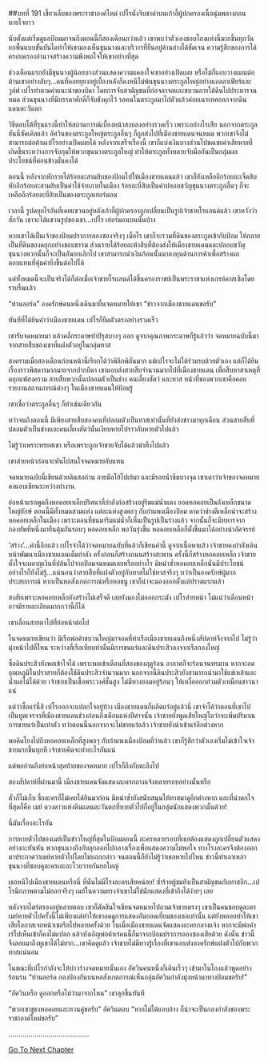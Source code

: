 ##บทที่ 191 เขี้ยวเล็บของพระราชาองค์ใหม่
เปโรนั่งจิบชาดำบนเก้าอี้ผู้ปกครองเนื้อนุ่มพลางถอนหายใจยาว


นับตั้งแต่เริ่มดูแลป้อมมาจนถึงตอนนี้ก็สองเดือนกว่าแล้ว เขาพบว่าตัวเองชอบโถงแห่งนี้มากขึ้นทุกวัน ยกพื้นแบบขั้นบันไดทำให้เขามองเห็นขุนนางและบริวารที่ยืนอยู่ด้านล่างได้ชัดเจน ความรู้สึกของการได้ครอบครองอำนาจสร้างความพึงพอใจให้เขาอย่างที่สุด


ช่วงเดือนแรกยังมีขุนนางผู้น้อยบางส่วนแสดงความแคลงใจเขาอย่างเปิดเผย หรือไม่ก็แอบวางแผนต่อต้านเขาอย่างลับๆ...คนที่คอยยุยงอยู่เบื้องหลังก็คงหนีไม่พ้นขุนนางตระกูลใหญ่อย่างแอลลาเฟียร์และวูล์ฟ เปโรทำตามคำแนะนำของบิดา โดยการจับสามัญชนที่ก่อจลาจลและขบวนการใต้ดินไปประหารจนหมด ส่วนขุนนางที่มีบรรดาศักดิ์ก็จับขังคุกไว้ รอคนในตระกูลมาไถ่ตัวแล้วค่อยเนรเทศออกจากดินแดนตะวันตก


วิธีตอบโต้ที่รุนแรงนี้ทำให้สถานการณ์เบื้องหน้าสงบลงอย่างรวดเร็ว เพราะอย่างไรเสีย นอกจากตระกูลฮันนี่ซัคเคิลแล้ว อัศวินของตระกูลใหญ่ตระกูลอื่นๆ ก็ถูกส่งไปที่เมืองชายแดนจนหมด พวกเขาจึงไม่สามารถต่อต้านเปโรอย่างเปิดเผยได้ หลังจากเสร็จเรื่องนี้ เขาก็แบ่งเงินบางส่วนไปชดเชยค่าเสียหายที่เกิดขึ้นระหว่างการจับกุมให้พวกขุนนางตระกูลใหญ่ ทำให้ตระกูลทั้งหลายจับมือกันเป็นกลุ่มผลประโยชน์ที่ค่อนข้างมั่นคงได้


ตอนนี้ หลังจากหักรายได้ร้อยละสามสิบของป้อมไปให้เมืองชายแดนแล้ว เขาก็ยังเหลืออีกร้อยละเจ็ดสิบ
หักอีกร้อยละสามสิบเป็นค่าใช้จ่ายภายในเมือง ร้อยละยี่สิบเป็นค่าปลอบขวัญขุนนางตระกูลอื่นๆ ก็จะเหลืออีกร้อยละยี่สิบเป็นของตระกูลเฮอร์มอน


เวลานี้ รูปดยุกไรอันที่เคยแขวนอยู่หลังเก้าอี้ผู้ปกครองถูกเปลี่ยนเป็นรูปเจ้าชายโรแลนด์แล้ว เขาหวังว่าสักวัน เขาจะได้แขวนรูปของเขา...เปโร เฮอร์มอนบนนั้นบ้าง


หากเขาได้เป็นเจ้าของป้อมปราการลองซองจริงๆ เมื่อไร เขาก็จะรวมที่ดินของตระกูลเข้ากับป้อม ให้กลายเป็นที่ดินของดยุกอย่างชอบธรรม ส่วนรายได้ร้อยละห้าสิบที่ต้องส่งให้เมืองชายแดนและปลอบขวัญขุนนางพวกนั้นก็จะเป็นอันยกเลิกไป เขาสามารถนำเงินก้อนนั้นมาลงทุนด้านการค้าเพื่อสร้างผลตอบแทนที่คุ้มค่ายิ่งขึ้นต่อไปได้


แต่ทั้งหมดนี้จะเป็นจริงได้ก็ต่อเมื่อเจ้าชายโรแลนด์ได้ขึ้นครองราชย์เป็นพระราชาแห่งเกรย์คาสเซิลโดยราบรื่นแล้ว


“ท่านลอร์ด” องครักษ์คนหนึ่งเดินมายื่นจดหมายให้เขา “ข่าวจากเมืองชายแดนขอรับ”


ทันทีที่ได้ยินคำว่าเมืองชายแดน เปโรก็ยืดตัวตรงอย่างรวดเร็ว


เขารับจดหมายมา แล้วคลี่กระดาษปาปิรุสบางๆ ออก ดูจากคุณภาพกระดาษก็รู้แล้วว่า จดหมายฉบับนี้มาจากสายสืบของเขาที่แฝงตัวอยู่ในกลุ่มทาส


สงครามเมื่อสองเดือนก่อนหน้านี้เรียกได้ว่าพิลึกพิลั่นมาก แม้เปโรจะไม่ได้ร่วมรบด้วยตัวเอง แต่ก็ได้ยินเรื่องราวพิสดารมากมายจากปากบิดา เขาแอบส่งสายสืบจำนวนมากไปที่เมืองชายแดน เพื่อสืบหาสาเหตุที่ดยุกแพ้สงคราม สายสืบพวกนั้นปลอมตัวเป็นช่าง คนเลี้ยงสัตว์ และทาส หน้าที่ของพวกเขาคือคอยรายงานสถานการณ์ต่างๆ ในเมืองชายแดนให้ป้อมรู้


เขาเชื่อว่าตระกูลอื่นๆ ก็ทำเช่นเดียวกัน


ทว่าจนถึงตอนนี้ มีเพียงสายสืบสองคนที่ปลอมตัวเป็นทาสเท่านั้นที่ยังส่งข่าวมาทุกเดือน ส่วนสายสืบที่ปลอมตัวเป็นช่างและคนเลี้ยงสัตว์นั้นเงียบหายไปราวกับหายตัวไปแล้ว


ไม่รู้ว่าเพราะทรยศเขา หรือเพราะถูกเจ้าชายจับได้แล้วฆ่าทิ้งไปแล้ว


เขาส่ายหน้าก่อนจะหันไปสนใจจดหมายลับแทน


จดหมายฉบับนี้เขียนด้วยดินสอถ่าน ลายมือโย้ไปเย้มา และมีรอยน้ำซึมบางจุด เขาเดาว่าเจ้าของจดหมายคงแอบเขียนระหว่างทำงาน


ย่อหน้าแรกพูดถึงหอคอยเหล็กปริศนาที่กำลังก่อสร้างอยู่ริมแม่น้ำแดง ยอดหอคอยเป็นถังเหล็กขนาดใหญ่ยักษ์ ตอนนี้มีทั้งหมดสามแห่ง แต่ละแห่งสูงพอๆ กับกำแพงเมืองป้อม คาดว่าช่างตีเหล็กน่าจะสร้างหอคอยเหล็กในเมือง เพราะตอนที่ขนมาริมแม่น้ำก็เห็นเป็นรูปเป็นร่างแล้ว จากนั้นก็จะมีทหารจากกองทัพที่หนึ่งมายืนคุ้มกันรอบๆ หอคอยเหล็ก พอวันรุ่งขึ้น หอคอยเหล็กก็ตั้งขึ้นมาได้อย่างน่าอัศจรรย์


‘สร้าง’...คำนี้อีกแล้ว เปโรจำได้ว่าจดหมายฉบับที่แล้วก็เขียนคำนี้ ดูจากเนื้อหาแล้ว เจ้าชายคงกำลังเดินหน้าพัฒนาเมืองชายแดนเต็มกำลัง ครั้งก่อนก็สร้างถนนสร้างสะพาน ครั้งนี้ก็สร้างหอคอยเหล็ก เจ้าชายตั้งใจจะผลาญเงินที่ปล้นไปจากป้อมจนหมดเลยหรืออย่างไร มิหนำซ้ำหอคอยเหล็กนั่นมีประโยชน์อย่างไรก็ยังไม่รู้...แน่นอนว่าสายสืบที่แฝงตัวอยู่กับทาสไม่ใช่ทาสจริงๆ ทว่าเป็นองครักษ์ผู้มากประสบการณ์ หากเป็นหอสังเกตการณ์หรือหอธนู เขาก็น่าจะมองออกตั้งแต่ปราดแรกแล้ว


สงสัยเพราะหอคอยเหล็กยังสร้างไม่เสร็จดี เลยยังมองไม่ออกกระมัง เปโรส่ายหน้า ไม่แน่ว่าเดือนหน้าอาจมีรายละเอียดมากกว่านี้ก็ได้


เขาเลื่อนสายตาไปที่ย่อหน้าต่อไป


ในจดหมายเขียนว่า มีเรือพ่อค้าขบวนใหญ่มาจอดที่ท่าเรือเมืองชายแดนถึงหนึ่งสัปดาห์จึงจากไป ไม่รู้ว่ามุ่งหน้าไปที่ไหน ระหว่างที่เรือเทียบท่านั้นมีการขนแร่และดินประสิวลงจากเรือกองใหญ่


ซื้อดินประสิวยังพอเข้าใจได้ เพราะพอเข้าเดือนที่สองของฤดูร้อน อากาศก็จะร้อนจนทรมาน หากจะลดอุณหภูมิในปราสาทก็ต้องใช้ดินประสิวจำนวนมาก นอกจากนี้ดินประสิวยังสามารถนำมาใช้แช่เหล้าและน้ำผลไม้ได้ด้วย เจ้าชายเป็นเชื้อพระวงศ์ชั้นสูง ไม่มีทางยอมอยู่ร้อนๆ ให้เหงื่อออกท่วมตัวเหมือนชาวนาแน่


แต่ว่าซื้อแร่นี่สิ เปโรออกจะแปลกใจอยู่บ้าง เมืองชายแดนก็ผลิตแร่อยู่แล้วนี่ เขาจำได้ว่าตอนที่เขาไปเป็นทูตเจรจาที่เมืองชายแดนช่วงก่อนถึงเดือนแห่งปีศาจนั้น เจ้าชายยังพูดเสียใหญ่โตว่าจะเพิ่มปริมาณการขายแร่เป็นเท่าตัว ทว่าตอนนี้นอกจากจะไม่ขายแร่แล้ว เจ้าชายยังนำเข้าแร่อีกต่างหาก


พอคิดโยงไปถึงหอคอยเหล็กที่สูงพอๆ กับกำแพงเมืองป้อมที่ว่าแล้ว เขาก็รู้สึกว่าตัวเองเริ่มไม่เข้าใจเจ้าชายมากขึ้นทุกที เจ้าชายคิดจะทำอะไรกันแน่


แต่พออ่านถึงย่อหน้าสุดท้ายของจดหมาย เปโรก็ถึงกับตะลึงไป


สองสัปดาห์ที่ผ่านมานี้ เมืองชายแดนจัดแสดงละครกลางแจ้งหลายรอบอย่างนั้นหรือ


ตั๋วก็ไม่เก็บ ชื่อละครก็ไม่เคยได้ยินมาก่อน มิหนำซ้ำยังสนับสนุนให้ทาสมาดูอีกต่างหาก และที่น่าตกใจที่สุดก็คือ เมย์ ดวงดาวแห่งดินแดนตะวันตกที่หายตัวไปก็อยู่ในกลุ่มนักแสดงพวกนั้นด้วย!


นี่มันเรื่องอะไรกัน


การหายตัวไปของเมย์เป็นข่าวใหญ่ที่สุดในป้อมตอนนี้ ละครหลายรอบที่เธอต้องแสดงถูกเปลี่ยนตัวแสดงอย่างกะทันหัน พวกขุนนางถึงกับลุกออกไปกลางเรื่องเพื่อแสดงความไม่พอใจ ทางโรงละครจึงต้องออกมาประกาศว่าเมย์หายตัวไปโดยไม่บอกกล่าว จนตอนนี้ก็ยังไม่รู้ว่าเธอหายไปไหน ข่าวนี้ทำเอาเหล่าขุนนางที่ชอบดูละครเอะอะโวยวายกันยกใหญ่


เธอหนีไปเมืองชายแดนหรือนี่ ที่นั่นไม่มีโรงละครเสียหน่อย! ซ้ำร้ายผู้ชมยังเป็นสามัญชนกับทาสอีก...เปโรนึกภาพตามไม่ออกจริงๆ เมย์ในความทรงจำเขาไม่ใช่นักแสดงที่เข้าถึงได้ง่ายๆ เลย


หลังจากไตร่ตรองอยู่หลายตลบ เขาก็ตัดสินใจเขียนจดหมายไปถามเจ้าชายตรงๆ เขาเป็นคนชอบดูละคร เมย์หายตัวไปครั้งนี้ไม่เพียงแต่ทำให้เขาอดดูการแสดงอันยอดเยี่ยมของเธอเท่านั้น แต่ยังพลอยทำให้เขาเสียโอกาสเจอหน้าเชอรีลไปหลายครั้งด้วย ในเมื่อเมืองชายแดนจัดแสดงละครกลางแจ้ง หากจะมีพ่อค้าเร่ไปเห็นเข้าก็คงไม่แปลก แล้วบังเอิญพ่อค้าเร่คนนี้ก็มาจากป้อมปราการลองซองเสียด้วย ดังนั้น ข่าวนี้จึงลอยมาถึงหูเขาได้ไม่ยาก...เขาคิดดูแล้ว เจ้าชายไม่มีทางรู้เรื่องที่เขาแอบส่งองครักษ์แฝงตัวไปกับพวกทาสแน่นอน


ในขณะที่เปโรกำลังจะให้บ่าวร่างจดหมายนั้นเอง อัศวินคนหนึ่งก็เดินเร็วๆ เข้ามาในโถงแล้วพูดอย่างร้อนรน “ท่านลอร์ด กองป้องกันบนหอสังเกตการณ์เห็นกลุ่มอัศวินกำลังมุ่งหน้ามาทางป้อมขอรับ!”


“อัศวินหรือ ดูออกหรือไม่ว่ามาจากไหน” เขาลุกขึ้นทันที


“พวกเขาชูธงหอคอยและทวนคู่ขอรับ” อัศวินตอบ “หากไม่ได้แอบอ้าง ก็น่าจะเป็นกองกำลังของพระราชาองค์ใหม่ขอรับ”


........................................




[Go To Next Chapter]( ./104.md)